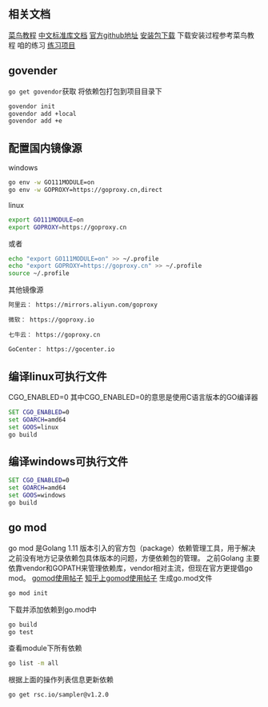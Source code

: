 ## 相关文档
[菜鸟教程](https://www.runoob.com/go/go-tutorial.html) 
[中文标准库文档](https://studygolang.com/pkgdoc) 
[官方github地址](https://github.com/golang/go) 
[安装包下载](https://golang.google.cn/dl/) 
下载安装过程参考菜鸟教程
咱的练习 [练习项目](https://github.com/wulusai2333/gostudy)
## govender
`go get govendor`获取
 将依赖包打包到项目目录下
```cmd
govendor init 
govendor add +local
govendor add +e
```
## 配置国内镜像源
windows
```bash
go env -w GO111MODULE=on
go env -w GOPROXY=https://goproxy.cn,direct

```
linux
```bash
export GO111MODULE=on
export GOPROXY=https://goproxy.cn

```
或者
```bash
echo "export GO111MODULE=on" >> ~/.profile
echo "export GOPROXY=https://goproxy.cn" >> ~/.profile
source ~/.profile

```
其他镜像源
```bash
阿里云： https://mirrors.aliyun.com/goproxy
 
微软： https://goproxy.io
 
七牛云： https://goproxy.cn
 
GoCenter： https://gocenter.io

```
## 编译linux可执行文件
CGO_ENABLED=0 其中CGO_ENABLED=0的意思是使用C语言版本的GO编译器
```cmd
SET CGO_ENABLED=0
set GOARCH=amd64
set GOOS=linux
go build
```
## 编译windows可执行文件
```cmd
SET CGO_ENABLED=0
set GOARCH=amd64
set GOOS=windows
go build
```
## go mod
go mod 是Golang 1.11 版本引入的官方包（package）依赖管理工具，用于解决之前没有地方记录依赖包具体版本的问题，方便依赖包的管理。
之前Golang 主要依靠vendor和GOPATH来管理依赖库，vendor相对主流，但现在官方更提倡go mod。
[gomod使用帖子](https://www.jianshu.com/p/1da8b06d7b10) 
[知乎上gomod使用帖子](https://zhuanlan.zhihu.com/p/59687626)
生成go.mod文件
```bash
go mod init
```
下载并添加依赖到go.mod中
```bash
go build
go test
```
查看module下所有依赖
```bash
go list -m all
```
根据上面的操作列表信息更新依赖
```bash
go get rsc.io/sampler@v1.2.0
```
